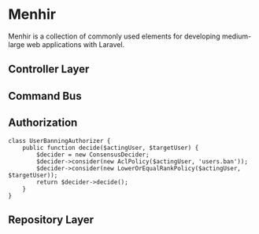 # Menhir

Menhir is a collection of commonly used elements for developing medium-large web applications with Laravel.

## Controller Layer

## Command Bus

## Authorization

```
class UserBanningAuthorizer {
	public function decide($actingUser, $targetUser) {
		$decider = new ConsensusDecider;
		$decider->consider(new AclPolicy($actingUser, 'users.ban'));
		$decider->consider(new LowerOrEqualRankPolicy($actingUser, $targetUser));
		return $decider->decide();
	}
}
```

## Repository Layer
